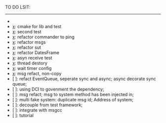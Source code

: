 TO DO LSIT:
***

- [x]: bii-code
- [x]: cmake for lib and test
- [x]: second test
- [x]: refactor commander to ping
- [x]: refactor msgs
- [x]: refactor sut
- [x]: refactor DatesFrame
- [x]: asyn receive test
- [x]: thread destory
- [x]: wait timer config
- [x]: msg refact, non-copy
- [ ]: refact EventQueue, seperate sync and async; async decorate sync queue;
- [ ]: using DCI to govenment the dependency;
- [ ]: msg refact; msg to system method has been injected in; 
- [ ]: multi fake system: duplicate msg id; Address of system;
- [ ]: decouple from test framework;
- [ ]: integrate with msgcc
- [ ]: tutorial

